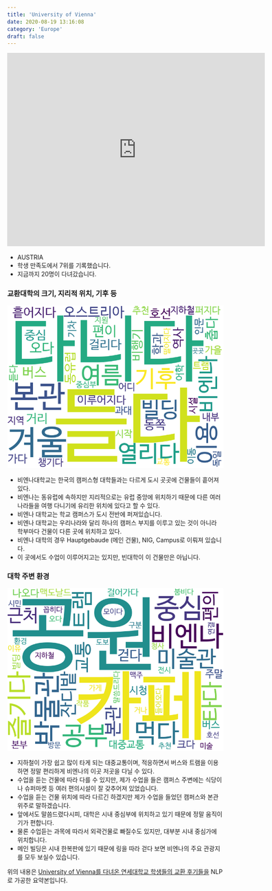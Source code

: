 ```yaml
---
title: 'University of Vienna'
date: 2020-08-19 13:16:08
category: 'Europe'
draft: false
---
```


<iframe
width="600"
height="450"
frameborder="0" style="border:0"
src="https://www.google.com/maps/embed/v1/place?key=AIzaSyC9e1AME-pVmWC4hBpFdu5S4dKzyepa3HQ&q=University+of+Vienna&center=48.2131855,16.360050400000002&zoom=14" allowfullscreen>
</iframe>


* AUSTRIA
* 학생 만족도에서 7위를 기록했습니다.
* 지금까지 20명이 다녀갔습니다. 

### 교환대학의 크기, 지리적 위치, 기후 등

![gen_info-WordCloud](../univ_wordclouds_okt/gen_info/AT000009_gen_info_okt.png)

* 비엔나대학교는 한국의 캠퍼스형 대학들과는 다르게 도시 곳곳에 건물들이 흩어져 있다.
* 비엔나는 동유럽에 속하지만 지리적으로는 유럽 중앙에 위치하기 때문에 다른 여러 나라들을 여행 다니기에 유리한 위치에 있다고 할 수 있다.
* 비엔나 대학교는 학교 캠퍼스가 도시 전반에 퍼져있습니다.
* 비엔나 대학교는 우리나라와 달리 하나의 캠퍼스 부지를 이루고 있는 것이 아니라 학부마다 건물이 다른 곳에 위치하고 있다.
* 비엔나 대학의 경우 Hauptgebaude (메인 건물), NIG, Campus로 이뤄져 있습니다.
* 이 곳에서도 수업이 이루어지고는 있지만, 빈대학이 이 건물만은 아닙니다.


### 대학 주변 환경

![env_info-WordCloud](../univ_wordclouds_okt/env_info/AT000009_env_info_okt.png)

* 지하철이 가장 쉽고 많이 타게 되는 대중교통이며, 적응하면서 버스와 트램을 이용하면 정말 편리하게 비엔나의 이곳 저곳을 다닐 수 있다.
* 수업을 듣는 건물에 따라 다를 수 있지만, 제가 수업을 들은 캠퍼스 주변에는 식당이나 슈퍼마켓 등 여러 편의시설이 잘 갖추어져 있었습니다.
* 수업을 듣는 건물 위치에 따라 다르긴 하겠지만 제가 수업을 들었던 캠퍼스와 본관 위주로 말하겠습니다.
* 앞에서도 말씀드렸다시피, 대학은 시내 중심부에 위치하고 있기 때문에 정말 움직이기가 편합니다.
* 물론 수업듣는 과목에 따라서 외곽건물로 빠질수도 있지만, 대부분 시내 중심가에 위치합니다.
* 메인 빌딩은 시내 한복판에 있기 때문에 링을 따라 걷다 보면 비엔나의 주요 관광지를 모두 보실수 있습니다.


위의 내용은 [University of Vienna를 다녀온 연세대학교 학생들의 교환 후기들을](http://oia.yonsei.ac.kr/partner/expReport.asp?ucode=AT000009&bgbn=A) NLP로 가공한 요약본입니다. 
